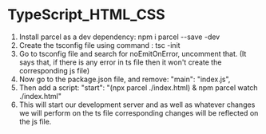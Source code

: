 # TypeScript_HTML_CSS

1. Install parcel as a dev dependency: npm i parcel --save -dev
2. Create the tsconfig file using command : tsc -init
3. Go to tsconfig file and search for noEmitOnError, uncomment that. (It says that, if there is any error in ts file then it won't create the corresponding js file)
4. Now go to the package.json file, and remove:   "main": "index.js",
5. Then add a script:     "start": "(npx parcel ./index.html) & npm parcel watch ./index.html"
6. This will start our development server and as well as whatever changes we will perform on the ts file corresponding changes will be reflected on the js file.

